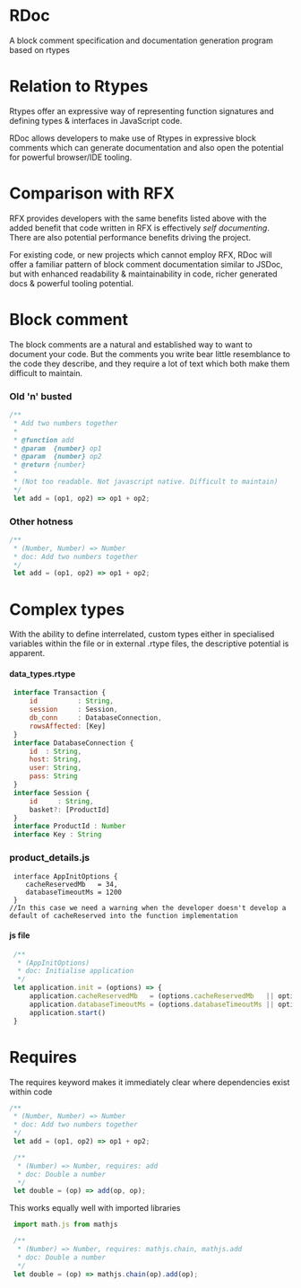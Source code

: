 # RDoc
A block comment specification and documentation generation program based on rtypes

# Relation to Rtypes
Rtypes offer an expressive way of representing function signatures and defining types & interfaces in JavaScript code.

RDoc allows developers to make use of Rtypes in expressive block comments which can generate documentation and also open the potential for powerful browser/IDE tooling.

# Comparison with RFX
RFX provides developers with the same benefits listed above with the added benefit that code written in RFX is effectively _self documenting_. There are also potential performance benefits driving the project.

For existing code, or new projects which cannot employ RFX, RDoc will offer a familiar pattern of block comment documentation similar to JSDoc, but with enhanced readability & maintainability in code, richer generated docs & powerful tooling potential.
 
# Block comment
The block comments are a natural and established way to want to document your code. But the comments you write bear little resemblance to the code they describe, and they require a lot of text which both make them difficult to maintain.
### Old 'n' busted
```javascript
/**
 * Add two numbers together
 *
 * @function add
 * @param  {number} op1
 * @param  {number} op2
 * @return {number}
 *
 * (Not too readable. Not javascript native. Difficult to maintain)
 */
 let add = (op1, op2) => op1 + op2;
```
### Other hotness
```javascript
/**
 * (Number, Number) => Number
 * doc: Add two numbers together
 */
 let add = (op1, op2) => op1 + op2;
```
 
# Complex types
With the ability to define interrelated, custom types either in specialised variables within the file or in external .rtype files, the descriptive potential is apparent.
#### data_types.rtype
```javascript
 interface Transaction {
     id          : String,
     session     : Session,
     db_conn     : DatabaseConnection,
     rowsAffected: [Key]
 }
 interface DatabaseConnection {
     id  : String,
     host: String,
     user: String,
     pass: String
 }
 interface Session {
     id     : String,
     basket?: [ProductId]
 }
 interface ProductId : Number
 interface Key : String
```
### product_details.js
```
 interface AppInitOptions {
    cacheReservedMb   = 34,
    databaseTimeoutMs = 1200
 }
//In this case we need a warning when the developer doesn't develop a default of cacheReserved into the function implementation
```
#### js file
```javascript
 /**
  * (AppInitOptions)
  * doc: Initialise application
  */
 let application.init = (options) => {
     application.cacheReservedMb   = (options.cacheReservedMb   || options.cacheReservedMb   = 34);
     application.databaseTimeoutMs = (options.databaseTimeoutMs || options.databaseTimeoutMs = 1200);
     application.start()
 }
```
# Requires
The requires keyword makes it immediately clear where dependencies exist within code
```javascript
/**
 * (Number, Number) => Number
 * doc: Add two numbers together
 */
 let add = (op1, op2) => op1 + op2;

 /**
  * (Number) => Number, requires: add
  * doc: Double a number
  */
 let double = (op) => add(op, op);
```

This works equally well with imported libraries
```javascript
 import math.js from mathjs

 /**
  * (Number) => Number, requires: mathjs.chain, mathjs.add
  * doc: Double a number
  */
 let double = (op) => mathjs.chain(op).add(op);
```
